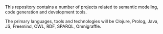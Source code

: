 This repository contains a number of projects related to semantic modeling, code generation and development tools.

The primary languages, tools and technologies will be Clojure, Prolog, Java, JS, Freemind, OWL, RDF, SPARQL, Omnigraffle.
